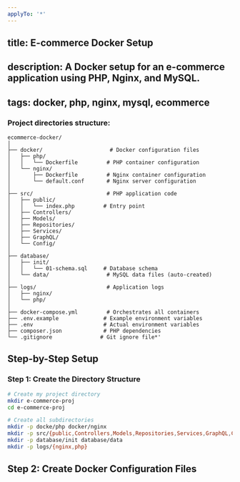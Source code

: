 ```yaml
---
applyTo: '*'
---
```

## title: E-commerce Docker Setup
## description: A Docker setup for an e-commerce application using PHP, Nginx, and MySQL.
## tags: docker, php, nginx, mysql, ecommerce
### Project directories structure:

```
ecommerce-docker/
│
├── docker/                     # Docker configuration files
│   ├── php/
│   │   └── Dockerfile         # PHP container configuration
│   └── nginx/
│       ├── Dockerfile         # Nginx container configuration
│       └── default.conf       # Nginx server configuration
│
├── src/                       # PHP application code
│   ├── public/
│   │   └── index.php         # Entry point
│   ├── Controllers/
│   ├── Models/
│   ├── Repositories/
│   ├── Services/
│   ├── GraphQL/
│   └── Config/
│
├── database/
│   ├── init/
│   │   └── 01-schema.sql     # Database schema
│   └── data/                  # MySQL data files (auto-created)
│
├── logs/                      # Application logs
│   ├── nginx/
│   └── php/
│
├── docker-compose.yml         # Orchestrates all containers
├── .env.example              # Example environment variables
├── .env                      # Actual environment variables
├── composer.json             # PHP dependencies
└── .gitignore               # Git ignore file*'
```

## Step-by-Step Setup
### Step 1: Create the Directory Structure

```bash
# Create my project directory
mkdir e-commerce-proj
cd e-commerce-proj

# Create all subdirectories
mkdir -p docke/php docker/nginx
mkdir -p src/{public,Controllers,Models,Repositories,Services,GraphQL,Config}
mkdir -p database/init database/data
mkdir -p logs/{nginx,php}

```
## Step 2: Create Docker Configuration Files
